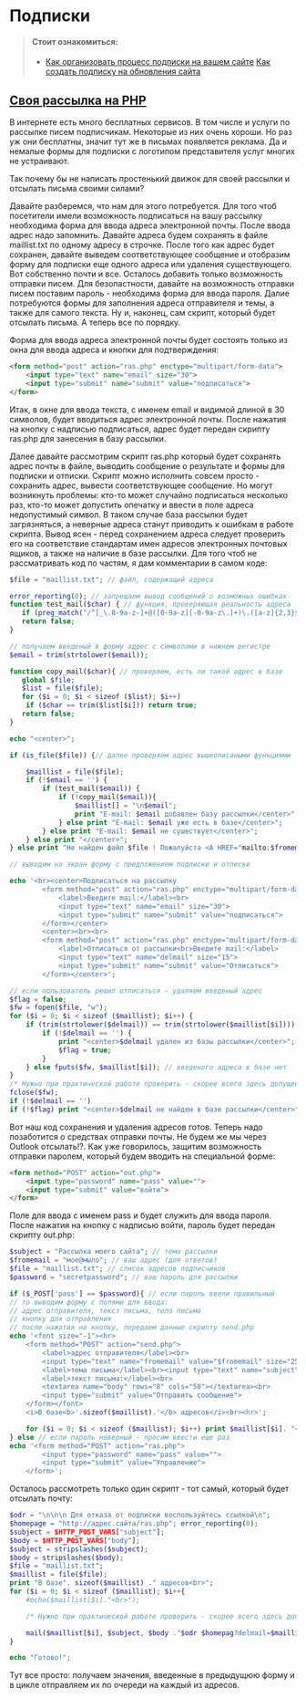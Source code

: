 # Подписки

> #### Стоит ознакомиться:
>
> - [Как организовать процесс подписки на вашем сайте](https://habr.com/ru/company/unisender/blog/151265/)
> [Как создать подписку на обновления сайта](https://serpstat.com/ru/blog/kak-nastroit-podpisku-na-obnovlenija-sajta/)

## [Своя рассылка на PHP](https://htmlweb.ru/php/example/mail_add_and_send.php)

В интернете есть много бесплатных сервисов. В том числе и услуги по рассылке писем подписчикам. Некоторые из них очень хороши. Но раз уж они бесплатны, значит тут же в письмах появляется реклама. Да и немалые формы для подписки с логотипом представителя услуг многих не устраивают.

Так почему бы не написать простенький движок для своей рассылки и отсылать письма своими силами?

Давайте разберемся, что нам для этого потребуется. Для того чтоб посетители имели возможность подписаться на вашу рассылку необходима форма для ввода адреса электронной почты. После ввода адрес надо запомнить. Давайте адреса будем сохранять в файле maillist.txt по одному адресу в строчке. После того как адрес будет сохранен, давайте выведем соответствующее сообщение и отобразим форму для подписки еще одного адреса или удаления существующего. Вот собственно почти и все. Осталось добавить только возможность отправки писем. Для безопастности, давайте на возможность отправки писем поставим пароль - необходима форма для ввода пароля. Далие потребуются формы для заполнения адреса отправителя и темы, а также для самого текста. Ну и, наконец, сам скрипт, который будет отсылать письма. А теперь все по порядку.

Форма для ввода адреса электронной почты будет состоять только из окна для ввода адреса и кнопки для подтверждения:
```html
<form method="post" action="ras.php" enctype="multipart/form-data">
    <input type="text" name="email" size="30">
    <input type="submit" name="submit" value="подписаться"> 
</form> 
```
Итак, в окне для ввода текста, с именем email и видимой длиной в 30 символов, будет вводиться адрес электронной почты. После нажатия на кнопку с надписью подписаться, адрес будет передан скрипту ras.php для занесения в базу рассылки.

Далее давайте рассмотрим скрипт ras.php который будет сохранять адрес почты в файле, выводить сообщение о результате и формы для подписки и отписки. Скрипт можно исполнить совсем просто - сохранить адрес, вывести соответствующее сообщение. Но могут возникнуть проблемы: кто-то может случайно подписаться несколько раз, кто-то может допустить опечатку и ввести в поле адреса недопустимый символ. В таком случае база рассылки будет загрязняться, а неверные адреса станут приводить к ошибкам в работе скрипта. Вывод ясен - перед сохранением адреса следует проверить его на соответствие стандартам имен адресов электронных почтовых ящиков, а также на наличие в базе рассылки. Для того чтоб не рассматривать код по частям, я дам комментарии в самом коде:

```php
$file = "maillist.txt"; // файл, содержащий адреса

error_reporting(0); // запрещаем вывод сообщений о возможных ошибках
function test_mail($char) { // функция, проверяющая реальность адреса
   if (preg_match("/^[_\.0-9a-z-]+@([0-9a-z][-0-9a-z\.]+)\.([a-z]{2,3}$)/", $char)) return true;
   return false;
}

// получаем введеный в форму адрес с символами в нижнем регистре
$email = trim(strtolower($email));

function copy_mail($char){ // проверяем, есть ли такой адрес в базе
   global $file;
   $list = file($file);
   for ($i = 0; $i < sizeof ($list); $i++)
    if ($char == trim($list[$i])) return true;
   return false;
}

echo "<center>";

if (is_file($file)) {// далее проверяем адрес вышеописаными функциями

    $maillist = file($file);
    if (!$email == '') {
        if (test_mail($email)) {
            if (!copy_mail($email)){
                $maillist[] = "\n$email";
                print "E-mail: $email добавлен базу рассылки</center>";
            } else print "E-mail: $email уже есть в базе</center>";
        } else print "E-mail: $email не сушествует</center>";
    } else print "</center>";
} else print "Не найден файл $file ! Пожалуйста <A HREF="mailto:$fromemail">сообщите</a> мне о ошибке.</center>";

// выводим на экран форму с предложением подписки и отписки

echo '<br><center>Подписаться на рассылку
        <form method="post" action="ras.php" enctype="multipart/form-data">
            <label>Введите mail:</label><br>
            <input type="text" name="email" size="30">
            <input type="submit" name="submit" value="подписаться">
        </form></center>
        <center><br><br>
        <form method="post" action="ras.php" enctype="multipart/form-data">
            <label>Отписаться от рассылки<br>Введите mail:</label>
            <input type="text" name="delmail" size="15">
            <input type="submit" name="submit" value="Отписаться">
        </form></center>';

// если пользователь решил отписаться - удаляем введеный адрес
$flag = false;
$fw = fopen($file, "w");
for ($i = 0; $i < sizeof ($maillist); $i++) {
    if (trim(strtolower($delmail)) == trim(strtolower($maillist[$i]))) {
        if (!$delmail == '') {
            print "<center>$delmail удален из базы рассылки</center>";
            $flag = true;
        }
    } else fputs($fw, $maillist[$i]); // введеного адреса в базе нет
}
/* Нужно при практической работе проверить - скорее всего здесь допущена ошибка */   
fclose($fw);
if (!$delmail == '')
if (!$flag) print "<center>$delmail не найден в базе рассылки</center>";
```
Вот наш код сохранения и удаления адресов готов. Теперь надо позаботится о средствах отправки почты. Не будем же мы через Outlook отсылать!?. Как уже говорилось, защитим возможность отправки паролем, который будем вводить на специальной форме:
```html
<form method="POST" action="out.php"> 
    <input type="password" name="pass" value=""> 
    <input type="submit" value="войти"> 
</form> 
```
Поле для ввода с именем pass и будет служить для ввода пароля. После нажатия на кнопку с надписью войти, пароль будет передан скрипту out.php:
```php
$subject = "Рассылка моего сайта"; // тема рассылки
$fromemail = "мое@мыло"; // ваш адрес (для ответов)
$file = "maillist.txt"; // список адресов подписчиков
$password = "secretpassword"; // ваш пароль для рассылки

if ($_POST['pass'] == $password){ // если пароль ввели правильный
// то выводим форму с полями для ввода:
// адрес отправителя, текст письма, тело письма
// кнопку для отправления
// после нажатия на кнопку, передаем данные скрипту send.php
echo '<font size="-1"><hr>
    <form method="POST" action="send.php">
        <label>адрес отправителя</label><br>
        <input type="text" name="fromemail" value="$fromemail" size="25"><br>
        <label>тема письма</label><br><input type="text" name="subject" value="$subject" size="50"><br>
        <label>текст письма:</label><br>
        <textarea name="body" rows="8" cols="50"></textarea><br>
        <input type="submit" value="Отправить сообщение">
    </form></font>
    <i>В базе<b>'.sizeof($maillist).'</b> адресов</i><br><hr>';

    for ($i = 0; $i < sizeof ($maillist); $i++) print $maillist[$i]. "<br>";
} else // если пароль неверный - просим ввести еще раз
echo '<form method="POST" action="ras.php">
        <input type="password" name="pass" value="">
        <input type="submit" value="Управление">
    </form>';
```
Осталось рассмотреть только один скрипт - тот самый, который будет отсылать почту:
```php
$odr = "\n\n\n Для отказа от подписки воспользуйтесь ссылкой\n"; 
$homepage = "http://адрес.сайта/ras.php"; error_reporting(0); 
$subject = $HTTP_POST_VARS["subject"]; 
$body = $HTTP_POST_VARS["body"]; 
$subject = stripslashes($subject); 
$body = stripslashes($body); 
$file = "maillist.txt"; 
$maillist = file($file); 
print "В базе". sizeof($maillist) ." адресов<br>"; 
for ($i = 0; $i < sizeof ($maillist); $i++{ 
    #echo($maillist[$i]."<br>"); 

    /* Нужно при практической работе проверить - скорее всего здесь допущена ошибка */  

    mail($maillist[$i], $subject, $body ."$odr $homepag?delmail=$maillist[$i]", "From: <$fromemail>");
} 

echo "Готово!";
```
Тут все просто: получаем значения, введенные в предыдущюю форму и в цикле отправляем их по очереди на каждый из адресов.

